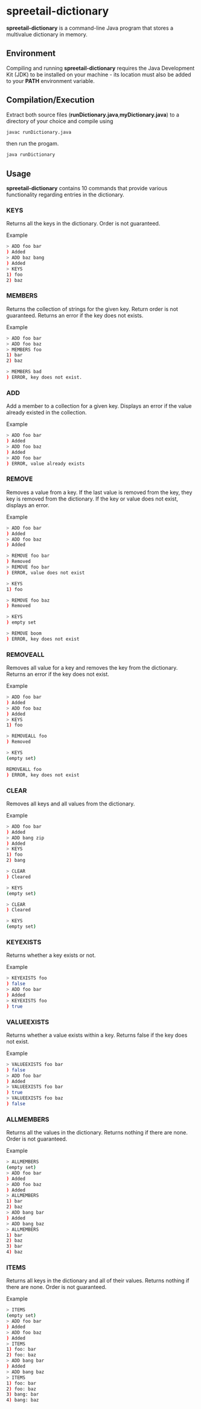 # spreetail-dictionary

**spreetail-dictionary** is a command-line Java program that stores a multivalue dictionary in memory.

## Environment

Compiling and running **spreetail-dictionary** requires the Java Development Kit (JDK) to be installed on your machine - its location must also be added to your **PATH** environment variable.

## Compilation/Execution

Extract both source files (**runDictionary.java**,**myDictionary.java**) to a directory of your choice and compile using

```bash
javac runDictionary.java
```

then run the progam.

```bash
java runDictionary
```

## Usage

**spreetail-dictionary** contains 10 commands that provide various functionality regarding entries in the dictionary.

### KEYS

Returns all the keys in the dictionary.  Order is not guaranteed.

Example
```bash
> ADD foo bar
) Added
> ADD baz bang
) Added
> KEYS
1) foo
2) baz
```

### MEMBERS

Returns the collection of strings for the given key.  Return order is not guaranteed.  Returns an error if the key does not exists.

Example
```bash
> ADD foo bar
> ADD foo baz
> MEMBERS foo
1) bar
2) baz

> MEMBERS bad
) ERROR, key does not exist.
```

### ADD

Add a member to a collection for a given key. Displays an error if the value already existed in the collection.

Example
```bash
> ADD foo bar
) Added
> ADD foo baz
) Added
> ADD foo bar
) ERROR, value already exists
```

### REMOVE

Removes a value from a key.  If the last value is removed from the key, they key is removed from the dictionary. If the key or value does not exist, displays an error.

Example
```bash
> ADD foo bar
) Added
> ADD foo baz
) Added

> REMOVE foo bar  
) Removed
> REMOVE foo bar  
) ERROR, value does not exist

> KEYS
1) foo

> REMOVE foo baz
) Removed

> KEYS
) empty set

> REMOVE boom
) ERROR, key does not exist
```

### REMOVEALL

Removes all value for a key and removes the key from the dictionary. Returns an error if the key does not exist.

Example
```bash
> ADD foo bar
) Added
> ADD foo baz
) Added
> KEYS
1) foo

> REMOVEALL foo
) Removed

> KEYS
(empty set)

REMOVEALL foo
) ERROR, key does not exist
```

### CLEAR

Removes all keys and all values from the dictionary.

Example
```bash
> ADD foo bar
) Added
> ADD bang zip
) Added
> KEYS
1) foo
2) bang

> CLEAR
) Cleared

> KEYS
(empty set)

> CLEAR
) Cleared

> KEYS
(empty set)
```

### KEYEXISTS

Returns whether a key exists or not.

Example
```bash
> KEYEXISTS foo
) false
> ADD foo bar
) Added
> KEYEXISTS foo
) true
```

### VALUEEXISTS

Returns whether a value exists within a key.  Returns false if the key does not exist.

Example
```bash
> VALUEEXISTS foo bar
) false
> ADD foo bar
) Added
> VALUEEXISTS foo bar
) true
> VALUEEXISTS foo baz
) false
```

### ALLMEMBERS

Returns all the values in the dictionary.  Returns nothing if there are none. Order is not guaranteed.

Example
```bash
> ALLMEMBERS
(empty set)
> ADD foo bar
) Added
> ADD foo baz
) Added  
> ALLMEMBERS
1) bar
2) baz
> ADD bang bar
) Added
> ADD bang baz
> ALLMEMBERS
1) bar
2) baz
3) bar
4) baz
```

### ITEMS

Returns all keys in the dictionary and all of their values.  Returns nothing if there are none.  Order is not guaranteed.

Example
```bash
> ITEMS
(empty set)
> ADD foo bar
) Added
> ADD foo baz
) Added  
> ITEMS
1) foo: bar
2) foo: baz
> ADD bang bar
) Added
> ADD bang baz
> ITEMS
1) foo: bar
2) foo: baz
3) bang: bar
4) bang: baz
```

